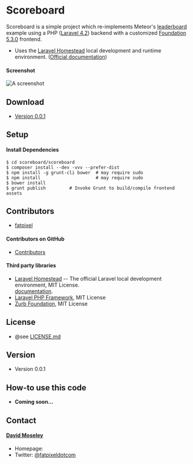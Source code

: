 Scoreboard
======
Scoreboard is a simple project which re-implements Meteor's [leaderboard](https://www.meteor.com/examples/leaderboard) example using a PHP ([Laravel 4.2](https://github.com/laravel/laravel)) backend with a customized [Foundation 5.3.0](https://github.com/zurb/foundation) frontend. 

- Uses the [Laravel Homestead](https://github.com/laravel/homestead) local development and runtime environment. ([Official documentation](http://laravel.com/docs/homestead?version=4.2))

#### Screenshot
![A screenshot](https://github.com/fatpixel/scoreboard/blob/master/scoreboard/app/assets/images/screenshot.png "A screenshot")

## Download
* [Version 0.0.1](https://github.com/fatpixel/scoreboard/archive/master.zip)

## Setup
#### Install Dependencies
```$ git clone https://github.com/fatpixel/scoreboard.git  
$ cd scoreboard/scoreboard  
$ composer install --dev -vvv --prefer-dist  
$ npm install -g grunt-cli bower  # may require sudo  
$ npm install                     # may require sudo  
$ bower install  
$ grunt publish         # Invoke Grunt to build/compile frontend assets 
```

## Contributors
* [fatpixel](https://github.com/fatpixel)
#### Contributors on GitHub
* [Contributors](https://github.com/fatpixel/scoreboard/graphs/contributors)

#### Third party libraries
* [Laravel Homestead](https://github.com/laravel/homestead) -- The official Laravel local development environment, MIT License.  
  [documentation](http://laravel.com/docs/homestead?version=4.2).
* [Laravel PHP Framework](https://github.com/laravel/laravel), MIT License
* [Zurb Foundation](https://github.com/zurb/foundation), MIT License

## License 
* @see [LICENSE.md](https://github.com/fatpixel/scoreboard/blob/master/LICENSE.md)

## Version 
* Version 0.0.1

## How-to use this code
* **Coming soon...**  

## Contact
#### [David Moseley](https://github.com/fatpixel)
* Homepage: 
* Twitter: [@fatpixeldotcom](https://twitter.com/fatpixeldotcom "fatpixeldotcom on twitter")




